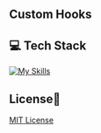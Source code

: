 ## Custom Hooks

## 💻 Tech Stack
[![My Skills](https://skillicons.dev/icons?i=html,css,javascript,react)](https://skillicons.dev)

## License🔐
[MIT License](LICENSE)
